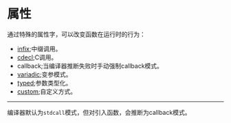 # 属性

通过特殊的属性字，可以改变函数在运行时的行为：
* [infix](infix.md);中缀调用。
* [cdecl](cdecl.md);C调用。
* callback;当编译器推断失败时手动强制callback模式。
* [variadic](variadic.md);变参模式。
* [typed](typed.md);参数类型化。
* [custom](custom.md);自定义方式。


----
编译器默认为`stdcall`模式，但对引入函数，会推断为callback模式。